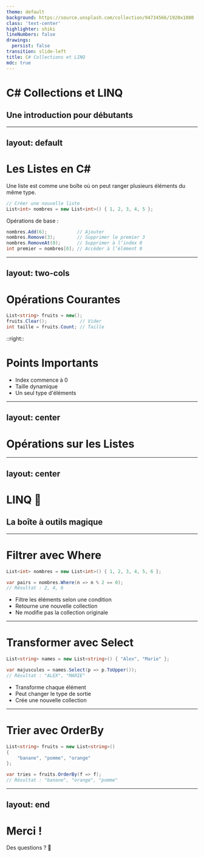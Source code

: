 ```yaml
---
theme: default
background: https://source.unsplash.com/collection/94734566/1920x1080
class: 'text-center'
highlighter: shiki
lineNumbers: false
drawings:
  persist: false
transition: slide-left
title: C# Collections et LINQ
mdc: true
---
```


# C# Collections et LINQ
## Une introduction pour débutants

---
layout: default
---

# Les Listes en C#

<v-click>

Une liste est comme une boîte où on peut ranger plusieurs éléments du même type.

</v-click>

<v-click>

```csharp
// Créer une nouvelle liste
List<int> nombres = new List<int>() { 1, 2, 3, 4, 5 };
```

</v-click>

<v-click>

Opérations de base :
```csharp {none|1|2|3|all}
nombres.Add(6);           // Ajouter
nombres.Remove(3);        // Supprimer le premier 3
nombres.RemoveAt(0);      // Supprimer à l’index 0
int premier = nombres[0]; // Accéder à l’élément 0
```

</v-click>

---
layout: two-cols
---

# Opérations Courantes

<v-click>

```csharp {1|2|3|all}
List<string> fruits = new();
fruits.Clear();            // Vider
int taille = fruits.Count; // Taille
```

</v-click>

::right::

<v-click>

# Points Importants

- Index commence à 0
- Taille dynamique
- Un seul type d'éléments

</v-click>

---
layout: center
---

# Opérations sur les Listes
<div class="my-8">
  <ListOperations></ListOperations>
</div>


---
layout: center
---

# LINQ 🚀
## La boîte à outils magique

---

# Filtrer avec Where

<v-click>

```csharp {1|1-3|4}
List<int> nombres = new List<int>() { 1, 2, 3, 4, 5, 6 };

var pairs = nombres.Where(n => n % 2 == 0);
// Résultat : 2, 4, 6
```

</v-click>

<v-click>

- Filtre les éléments selon une condition
- Retourne une nouvelle collection
- Ne modifie pas la collection originale

</v-click>

---

# Transformer avec Select

<v-click>

```csharp
List<string> names = new List<string>() { "Alex", "Marie" };

var majuscules = names.Select(p => p.ToUpper());
// Résultat : "ALEX", "MARIE"
```

</v-click>

<v-click>

- Transforme chaque élément
- Peut changer le type de sortie
- Crée une nouvelle collection

</v-click>

---

# Trier avec OrderBy

<v-click>

```csharp
List<string> fruits = new List<string>() 
{ 
    "banane", "pomme", "orange" 
};

var tries = fruits.OrderBy(f => f);
// Résultat : "banane", "orange", "pomme"
```

</v-click>

---
layout: end
---

# Merci !

Des questions ? 🤔